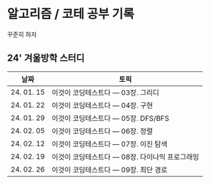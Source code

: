 # 알고리즘 / 코테 공부 기록

꾸준히 하자

## 24' 겨울방학 스터디
|날짜|토픽|
|-|-|
|24. 01. 15|이것이 코딩테스트다 — 03장. 그리디|
|24. 01. 22|이것이 코딩테스트다 — 04장. 구현|
|24. 01. 29|이것이 코딩테스트다 — 05장. DFS/BFS|
|24. 02. 05|이것이 코딩테스트다 — 06장. 정렬|
|24. 02. 12|이것이 코딩테스트다 — 07장. 이진 탐색|
|24. 02. 19|이것이 코딩테스트다 — 08장. 다이나믹 프로그래밍|
|24. 02. 26|이것이 코딩테스트다 — 09장. 최단 경로|
